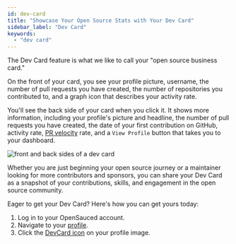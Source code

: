 ```yaml
---
id: dev-card
title: "Showcase Your Open Source Stats with Your Dev Card"
sidebar_label: "Dev Card"
keywords:
  - "dev card"
---
```


The Dev Card feature is what we like to call your "open source business card."

On the front of your card, you see your profile picture, username, the number of pull requests you have created, the number of repositories you contributed to, and a graph icon that describes your activity rate.

You'll see the back side of your card when you click it. It shows more information, including your profile's picture and headline, the number of pull requests you have created, the date of your first contribution on GitHub, activity rate, [PR velocity](https://docs.opensauced.pizza/welcome/glossary/#pr-velocity) rate, and a `View Profile` button that takes you to your dashboard.

![front and back sides of a dev card](../../static/img/a-dev-card.png)

Whether you are just beginning your open source journey or a maintainer looking for more contributors and sponsors, you can share your Dev Card as a snapshot of your contributions, skills, and engagement in the open source community.

Eager to get your Dev Card? Here's how you can get yours today:
1. Log in to your OpenSauced account.
2. Navigate to your [profile](https://app.opensauced.pizza/user/{username}).
3. Click the [DevCard icon](static/img/get_dev_card.svg) on your profile image.
